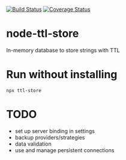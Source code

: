 [![Build Status](https://travis-ci.org/crystalbit/node-ttl-store.svg?branch=master)](https://travis-ci.org/crystalbit/node-ttl-store) [![Coverage Status](https://coveralls.io/repos/github/crystalbit/node-ttl-store/badge.svg?branch=master)](https://coveralls.io/github/crystalbit/node-ttl-store?branch=master)

# node-ttl-store
In-memory database to store strings with TTL

# Run without installing

```
npx ttl-store
```

# TODO

- set up server binding in settings
- backup providers/strategies
- data validation
- use and manage persistent connections